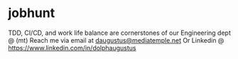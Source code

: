 # jobhunt
TDD, CI/CD, and work life balance are cornerstones of our Engineering dept @ (mt)
Reach me via email at daugustus@mediatemple.net
Or Linkedin @ https://www.linkedin.com/in/dolphaugustus
